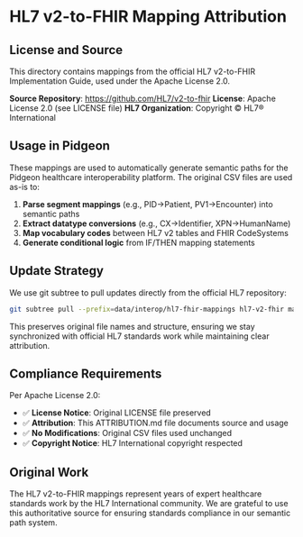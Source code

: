 # HL7 v2-to-FHIR Mapping Attribution

## License and Source

This directory contains mappings from the official HL7 v2-to-FHIR Implementation Guide, used under the Apache License 2.0.

**Source Repository**: https://github.com/HL7/v2-to-fhir
**License**: Apache License 2.0 (see LICENSE file)
**HL7 Organization**: Copyright © HL7® International

## Usage in Pidgeon

These mappings are used to automatically generate semantic paths for the Pidgeon healthcare interoperability platform. The original CSV files are used as-is to:

1. **Parse segment mappings** (e.g., PID→Patient, PV1→Encounter) into semantic paths
2. **Extract datatype conversions** (e.g., CX→Identifier, XPN→HumanName)
3. **Map vocabulary codes** between HL7 v2 tables and FHIR CodeSystems
4. **Generate conditional logic** from IF/THEN mapping statements

## Update Strategy

We use git subtree to pull updates directly from the official HL7 repository:
```bash
git subtree pull --prefix=data/interop/hl7-fhir-mappings hl7-v2-fhir master --squash
```

This preserves original file names and structure, ensuring we stay synchronized with official HL7 standards work while maintaining clear attribution.

## Compliance Requirements

Per Apache License 2.0:
- ✅ **License Notice**: Original LICENSE file preserved
- ✅ **Attribution**: This ATTRIBUTION.md file documents source and usage
- ✅ **No Modifications**: Original CSV files used unchanged
- ✅ **Copyright Notice**: HL7 International copyright respected

## Original Work

The HL7 v2-to-FHIR mappings represent years of expert healthcare standards work by the HL7 International community. We are grateful to use this authoritative source for ensuring standards compliance in our semantic path system.